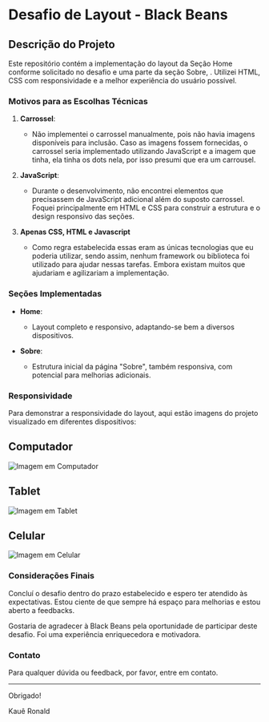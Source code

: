 # Desafio de Layout - Black Beans

## Descrição do Projeto

Este repositório contém a implementação do layout da Seção Home conforme solicitado no desafio e uma parte da seção Sobre, . Utilizei HTML, CSS com responsividade e a melhor experiência do usuário possível. 

### Motivos para as Escolhas Técnicas

1. **Carrossel**: 
   - Não implementei o carrossel manualmente, pois não havia imagens disponíveis para inclusão. Caso as imagens fossem fornecidas, o carrossel seria implementado utilizando JavaScript e a imagem que tinha, ela tinha os dots nela, por isso presumi que era um carrousel.
   
2. **JavaScript**:
   - Durante o desenvolvimento, não encontrei elementos que precisassem de JavaScript adicional além do suposto carrossel. Foquei principalmente em HTML e CSS para construir a estrutura e o design responsivo das seções.

3. **Apenas CSS, HTML e Javascript**
   - Como regra estabelecida essas eram as únicas tecnologias que eu poderia utilizar, sendo assim, nenhum framework ou biblioteca foi utilizado para ajudar nessas tarefas. Embora existam muitos que ajudariam e agilizariam a implementação.
     
### Seções Implementadas

- **Home**: 
  - Layout completo e responsivo, adaptando-se bem a diversos dispositivos.
  
- **Sobre**:
  - Estrutura inicial da página "Sobre", também responsiva, com potencial para melhorias adicionais.

### Responsividade

Para demonstrar a responsividade do layout, aqui estão imagens do projeto visualizado em diferentes dispositivos:

## Computador
![Imagem em Computador](https://github.com/KaueRonald/Desafio---Black-Beans/assets/87199965/96496e23-44b1-469a-93e8-dca46ca1b57a)

## Tablet
![Imagem em Tablet](https://github.com/KaueRonald/Desafio---Black-Beans/assets/87199965/1393fcce-064a-45fb-9956-24e9378de4c0)

## Celular
![Imagem em Celular](https://github.com/KaueRonald/Desafio---Black-Beans/assets/87199965/010d295f-85bd-48d7-8765-99396c86d953)

### Considerações Finais

Concluí o desafio dentro do prazo estabelecido e espero ter atendido às expectativas. Estou ciente de que sempre há espaço para melhorias e estou aberto a feedbacks.

Gostaria de agradecer à Black Beans pela oportunidade de participar deste desafio. Foi uma experiência enriquecedora e motivadora.

### Contato

Para qualquer dúvida ou feedback, por favor, entre em contato.

---

Obrigado!

Kauê Ronald
